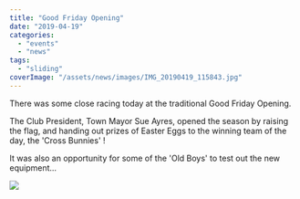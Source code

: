```yaml
---
title: "Good Friday Opening"
date: "2019-04-19"
categories: 
  - "events"
  - "news"
tags: 
  - "sliding"
coverImage: "/assets/news/images/IMG_20190419_115843.jpg"
---
```


There was some close racing today at the traditional Good Friday Opening.

The Club President, Town Mayor Sue Ayres, opened the season by raising the flag, and handing out prizes of Easter Eggs to the winning team of the day, the 'Cross Bunnies' !

It was also an opportunity for some of the 'Old Boys' to test out the new equipment...

![](/assets/news/images/IMG_0075.jpg)
